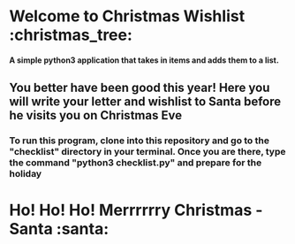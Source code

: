 <h1>Welcome to Christmas Wishlist :christmas_tree: </h1>
<h4>A simple python3 application that takes in items and adds them to a list.</h4>

<h2>You better have been good this year! Here you will write your letter and wishlist to Santa before he visits you on Christmas Eve</h2>

<h3>To run this program, clone into this repository and go to the "checklist" directory in your terminal. Once you are there, type the command "python3 checklist.py" and prepare for the holiday</h3>

<h1>Ho! Ho! Ho! Merrrrrry Christmas - Santa :santa:</h1>
